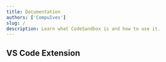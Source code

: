 ```yaml
---
title: Documentation
authors: ['CompuIves']
slug: /
description: Learn what CodeSandbox is and how to use it.
---
```


<div style={{height:478,width:'100%',background:'var(--docs-accent-color)', borderRadius: '6px'}}>
</div>

## VS Code Extension
